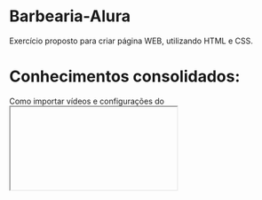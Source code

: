 # Barbearia-Alura
Exercício proposto para criar página WEB, utilizando HTML e CSS.

# Conhecimentos consolidados:
Como importar vídeos e configurações do <iframe>;
Como importar um mapa do GoogleMaps e suas configurações;
 Criação de formulário  exigindo o uso da tag placeholder;
 
